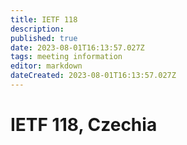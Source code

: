 ```yaml
---
title: IETF 118
description: 
published: true
date: 2023-08-01T16:13:57.027Z
tags: meeting information
editor: markdown
dateCreated: 2023-08-01T16:13:57.027Z
---
```


# IETF 118, Czechia

